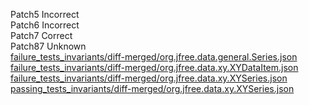 Patch5 Incorrect  
Patch6 Incorrect  
Patch7 Correct  
Patch87 Unknown  
[failure_tests_invariants/diff-merged/org.jfree.data.general.Series.json](https://boyang9602.github.io/?datasource=https://raw.githubusercontent.com/boyang9602/tmp/master/Chart/5/failure_tests_invariants/diff-merged/org.jfree.data.general.Series.json)  
[failure_tests_invariants/diff-merged/org.jfree.data.xy.XYDataItem.json](https://boyang9602.github.io/?datasource=https://raw.githubusercontent.com/boyang9602/tmp/master/Chart/5/failure_tests_invariants/diff-merged/org.jfree.data.xy.XYDataItem.json)  
[failure_tests_invariants/diff-merged/org.jfree.data.xy.XYSeries.json](https://boyang9602.github.io/?datasource=https://raw.githubusercontent.com/boyang9602/tmp/master/Chart/5/failure_tests_invariants/diff-merged/org.jfree.data.xy.XYSeries.json)  
[passing_tests_invariants/diff-merged/org.jfree.data.xy.XYSeries.json](https://boyang9602.github.io/?datasource=https://raw.githubusercontent.com/boyang9602/tmp/master/Chart/5/passing_tests_invariants/diff-merged/org.jfree.data.xy.XYSeries.json)  

